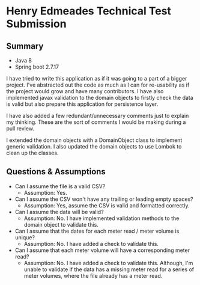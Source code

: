 # Henry Edmeades Technical Test Submission

## Summary
* Java 8
* Spring boot 2.7.17

I have tried to write this application as if it was going to a part of a bigger project. 
I've abstracted out the code as much as I can for re-usability as if the project would grow and have many contributors.
I have also implemented javax validation to the domain objects to firstly check the data is valid but also prepare this application
for persistence layer.

I have also added a few redundant/unnecessary comments just to explain my thinking. These are the sort of comments I would be making during a pull review.

I extended the domain objects with a DomainObject class to implement generic validation.
I also updated the domain objects to use Lombok to clean up the classes.

## Questions & Assumptions
* Can I assume the file is a valid CSV?
  * Assumption: Yes.
* Can I assume the CSV won't have any trailing or leading empty spaces?
  * Assumption: Yes, assume the CSV is valid and formatted correctly.
* Can I assume the data will be valid?
  * Assumption: No. I have implemented validation methods to the domain object to validate this.
* Can I assume that the dates for each meter read / meter volume is unique?
  * Assumption: No. I have added a check to validate this.
* Can I assume that each meter volume will have a corresponding meter read?
  * Assumption: No. I have added a check to validate this. Although, I'm unable to validate if the data has a missing meter read for a series of meter volumes, where the file already has a meter read.

